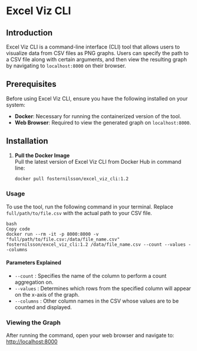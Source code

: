 # Excel Viz CLI

## Introduction
Excel Viz CLI is a command-line interface (CLI) tool that allows users to visualize data from CSV files as PNG graphs. Users can specify the path to a CSV file along with certain arguments, and then view the resulting graph by navigating to `localhost:8000` on their browser.

## Prerequisites
Before using Excel Viz CLI, ensure you have the following installed on your system:
- **Docker**: Necessary for running the containerized version of the tool.
- **Web Browser**: Required to view the generated graph on `localhost:8000`.

## Installation
1. **Pull the Docker Image**  
   Pull the latest version of Excel Viz CLI from Docker Hub in command line:
   ```bash
   docker pull fosternilsson/excel_viz_cli:1.2

### Usage

To use the tool, run the following command in your terminal. Replace `full/path/to/file.csv` with the actual path to your CSV file.

    bash
    Copy code
    docker run --rm -it -p 8000:8000 -v "full/path/to/file.csv:/data/file_name.csv" fosternilsson/excel_viz_cli:1.2 /data/file_name.csv --count --values --columns

#### Parameters Explained
- `--count` : Specifies the name of the column to perform a count aggregation on.
- `--values` : Determines which rows from the specified column will appear on the x-axis of the graph.
- `--columns` : Other column names in the CSV whose values are to be counted and displayed.

### Viewing the Graph

After running the command, open your web browser and navigate to:
[http://localhost:8000](http://localhost:8000)

